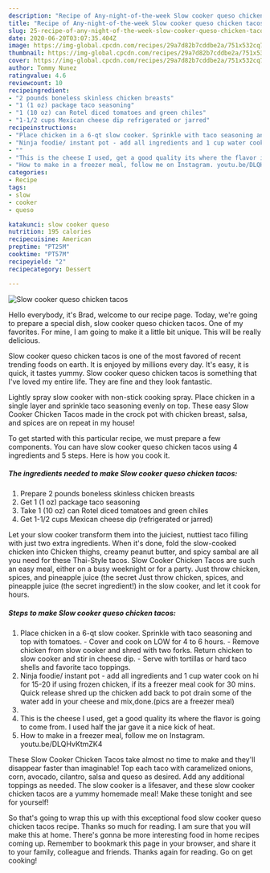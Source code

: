 ```yaml
---
description: "Recipe of Any-night-of-the-week Slow cooker queso chicken tacos"
title: "Recipe of Any-night-of-the-week Slow cooker queso chicken tacos"
slug: 25-recipe-of-any-night-of-the-week-slow-cooker-queso-chicken-tacos
date: 2020-06-20T03:07:35.404Z
image: https://img-global.cpcdn.com/recipes/29a7d82b7cddbe2a/751x532cq70/slow-cooker-queso-chicken-tacos-recipe-main-photo.jpg
thumbnail: https://img-global.cpcdn.com/recipes/29a7d82b7cddbe2a/751x532cq70/slow-cooker-queso-chicken-tacos-recipe-main-photo.jpg
cover: https://img-global.cpcdn.com/recipes/29a7d82b7cddbe2a/751x532cq70/slow-cooker-queso-chicken-tacos-recipe-main-photo.jpg
author: Tommy Nunez
ratingvalue: 4.6
reviewcount: 10
recipeingredient:
- "2 pounds boneless skinless chicken breasts"
- "1 (1 oz) package taco seasoning"
- "1 (10 oz) can Rotel diced tomatoes and green chiles"
- "1-1/2 cups Mexican cheese dip refrigerated or jarred"
recipeinstructions:
- "Place chicken in a 6-qt slow cooker. Sprinkle with taco seasoning and top with tomatoes. Cover and cook on LOW for 4 to 6 hours. Remove chicken from slow cooker and shred with two forks. Return chicken to slow cooker and stir in cheese dip. Serve with tortillas or hard taco shells and favorite taco toppings."
- "Ninja foodie/ instant pot - add all ingredients and 1 cup water cook on hi for 15-20 if using frozen chicken, if its a freezer meal cook for 30 mins. Quick release shred up the chicken add back to pot drain some of the water add in your cheese and mix,done.(pics are a freezer meal)"
- ""
- "This is the cheese I used, get a good quality its where the flavor is going to come from. I used half the jar gave it a nice kick of heat."
- "How to make in a freezer meal, follow me on Instagram. youtu.be/DLQHvKtmZK4"
categories:
- Recipe
tags:
- slow
- cooker
- queso

katakunci: slow cooker queso 
nutrition: 195 calories
recipecuisine: American
preptime: "PT25M"
cooktime: "PT57M"
recipeyield: "2"
recipecategory: Dessert

---
```



![Slow cooker queso chicken tacos](https://img-global.cpcdn.com/recipes/29a7d82b7cddbe2a/751x532cq70/slow-cooker-queso-chicken-tacos-recipe-main-photo.jpg)

Hello everybody, it's Brad, welcome to our recipe page. Today, we're going to prepare a special dish, slow cooker queso chicken tacos. One of my favorites. For mine, I am going to make it a little bit unique. This will be really delicious.

Slow cooker queso chicken tacos is one of the most favored of recent trending foods on earth. It is enjoyed by millions every day. It's easy, it is quick, it tastes yummy. Slow cooker queso chicken tacos is something that I've loved my entire life. They are fine and they look fantastic.

Lightly spray slow cooker with non-stick cooking spray. Place chicken in a single layer and sprinkle taco seasoning evenly on top. These easy Slow Cooker Chicken Tacos made in the crock pot with chicken breast, salsa, and spices are on repeat in my house!


To get started with this particular recipe, we must prepare a few components. You can have slow cooker queso chicken tacos using 4 ingredients and 5 steps. Here is how you cook it.

<!--inarticleads1-->

##### The ingredients needed to make Slow cooker queso chicken tacos:

1. Prepare 2 pounds boneless skinless chicken breasts
1. Get 1 (1 oz) package taco seasoning
1. Take 1 (10 oz) can Rotel diced tomatoes and green chiles
1. Get 1-1/2 cups Mexican cheese dip (refrigerated or jarred)


Let your slow cooker transform them into the juiciest, nuttiest taco filling with just two extra ingredients. When it&#39;s done, fold the slow-cooked chicken into Chicken thighs, creamy peanut butter, and spicy sambal are all you need for these Thai-Style tacos. Slow Cooker Chicken Tacos are such an easy meal, either on a busy weeknight or for a party. Just throw chicken, spices, and pineapple juice (the secret Just throw chicken, spices, and pineapple juice (the secret ingredient!) in the slow cooker, and let it cook for hours. 

<!--inarticleads2-->

##### Steps to make Slow cooker queso chicken tacos:

1. Place chicken in a 6-qt slow cooker. Sprinkle with taco seasoning and top with tomatoes. - Cover and cook on LOW for 4 to 6 hours. - Remove chicken from slow cooker and shred with two forks. Return chicken to slow cooker and stir in cheese dip. - Serve with tortillas or hard taco shells and favorite taco toppings.
1. Ninja foodie/ instant pot - add all ingredients and 1 cup water cook on hi for 15-20 if using frozen chicken, if its a freezer meal cook for 30 mins. Quick release shred up the chicken add back to pot drain some of the water add in your cheese and mix,done.(pics are a freezer meal)
1. 
1. This is the cheese I used, get a good quality its where the flavor is going to come from. I used half the jar gave it a nice kick of heat.
1. How to make in a freezer meal, follow me on Instagram. youtu.be/DLQHvKtmZK4


These Slow Cooker Chicken Tacos take almost no time to make and they&#39;ll disappear faster than imaginable! Top each taco with caramelized onions, corn, avocado, cilantro, salsa and queso as desired. Add any additional toppings as needed. The slow cooker is a lifesaver, and these slow cooker chicken tacos are a yummy homemade meal! Make these tonight and see for yourself! 

So that's going to wrap this up with this exceptional food slow cooker queso chicken tacos recipe. Thanks so much for reading. I am sure that you will make this at home. There's gonna be more interesting food in home recipes coming up. Remember to bookmark this page in your browser, and share it to your family, colleague and friends. Thanks again for reading. Go on get cooking!
